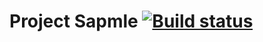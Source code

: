 # Project Sapmle [![Build status](https://ci.appveyor.com/api/projects/status/vdprwt3p4693na6f/branch/master?svg=true)](https://ci.appveyor.com/project/dekotamin/api-ci/branch/master)